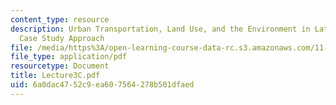 ```yaml
---
content_type: resource
description: Urban Transportation, Land Use, and the Environment in Latin America:A
  Case Study Approach
file: /media/https%3A/open-learning-course-data-rc.s3.amazonaws.com/11-943j-urban-transportation-land-use-and-the-environment-spring-2002/6a0dac4752c9ea607564278b501dfaed_Lecture3C.pdf
file_type: application/pdf
resourcetype: Document
title: Lecture3C.pdf
uid: 6a0dac47-52c9-ea60-7564-278b501dfaed
---
```

